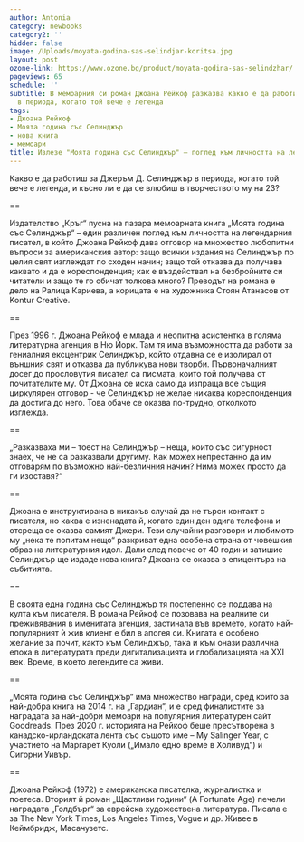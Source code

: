 ```yaml
---
author: Antonia
category: newbooks
category2: ''
hidden: false
image: /Uploads/moyata-godina-sas-selindjar-koritsa.jpg
layout: post
ozone-link: https://www.ozone.bg/product/moyata-godina-sas-selindzhar/
pageviews: 65
schedule: ''
subtitle: В мемоарния си роман Джоана Рейкоф разказва какво е да работиш за Селинджър
  в периода, когато той вече е легенда
tags:
- Джоана Рейкоф
- Моята година със Селинджър
- нова книга
- мемоари
title: Излезе "Моята година със Селинджър" – поглед към личността на легендарния писател
---
```


Какво е да работиш за Джеръм Д. Селинджър в периода, когато той вече е легенда, и късно ли е да се влюбиш в творчеството му на 23? 

\==

Издателство „Кръг“ пусна на пазара мемоарната книга „Моята година със Селинджър“ – един различен поглед към личността на легендарния писател, в който Джоана Рейкоф дава отговор на множество любопитни въпроси за американския автор: защо всички издания на Селинджър по целия свят изглеждат по сходен начин; защо той отказва да получава каквато и да е кореспонденция; как е въздействал на безбройните си читатели и защо те го обичат толкова много? Преводът на романа е дело на Ралица Кариева, а корицата е на художника Стоян Атанасов от Kontur Creative. 

\==

През 1996 г. Джоана Рейкоф е млада и неопитна асистентка в голяма литературна агенция в Ню Йорк. Там тя има възможността да работи за гениалния ексцентрик Селинджър, който отдавна се е изолирал от външния свят и отказва да публикува нови творби. Първоначалният досег до прословутия писател са писмата, които той получава от почитателите му. От Джоана се иска само да изпраща все същия циркулярен отговор - че Селинджър не желае никаква кореспонденция да достига до него. Това обаче се оказва по-трудно, отколкото изглежда. 

\==

„Разказваха ми – тоест на Селинджър – неща, които със сигурност знаех, че не са разказвали другиму. Как можех непрестанно да им отговарям по възможно най-безличния начин? Нима можех просто да ги изоставя?“

\==

Джоана е инструктирана в никакъв случай да не търси контакт с писателя, но каква е изненадата й, когато един ден вдига телефона и отсреща се оказва самият Джери. Тези случайни разговори и любимото му „нека те попитам нещо“ разкриват една особена страна от човешкия образ на литературния идол. Дали след повече от 40 години затишие Селинджър ще издаде нова книга? Джоана се оказва в епицентъра на събитията.

\==

В своята една година със Селинджър тя постепенно се поддава на култа към писателя. В романа Рейкоф се позовава на реалните си преживявания в именитата агенция, застинала във времето, когато най-популярният ѝ жив клиент е бил в апогея си. Книгата е особено желание за почит, както към Селинджър, така и към онази различна епоха в литературата преди дигитализацията и глобализацията на XXI век. Време, в което легендите са живи.

\==

„Моята година със Селинджър“ има множество награди, сред които за най-добра книга на 2014 г. на „Гардиан“, и е сред финалистите за наградата за най-добри мемоари на популярния литературен сайт Goodreads. През 2020 г. историята на Рейкоф беше пресътворена в канадско-ирландската лента със същото име – My Salinger Year, с участието на Маргарет Куоли („Имало едно време в Холивуд“) и Сигорни Уивър.

\==

Джоана Рейкоф (1972) е американска писателка, журналистка и поетеса. Вторият й роман „Щастливи години“ (A Fortunate Age) печели наградата „Голдбърг“ за еврейска художествена литература. Писала е за The New York Times, Los Angeles Times, Vogue и др. Живее в Кеймбридж, Масачузетс.